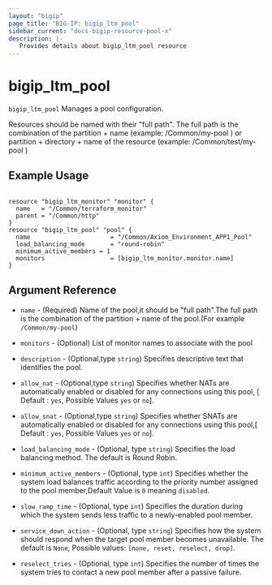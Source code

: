 ```yaml
---
layout: "bigip"
page_title: "BIG-IP: bigip_ltm_pool"
sidebar_current: "docs-bigip-resource-pool-x"
description: |-
   Provides details about bigip_ltm_pool resource
---
```


# bigip\_ltm\_pool

`bigip_ltm_pool` Manages a pool configuration.

Resources should be named with their "full path". The full path is the combination of the partition + name (example: /Common/my-pool ) or  partition + directory + name of the resource  (example: /Common/test/my-pool )


## Example Usage


```hcl

resource "bigip_ltm_monitor" "monitor" {
  name   = "/Common/terraform_monitor"
  parent = "/Common/http"
}
resource "bigip_ltm_pool" "pool" {
  name                      = "/Common/Axiom_Environment_APP1_Pool"
  load_balancing_mode       = "round-robin"
  minimum_active_members = 1
  monitors                  = [bigip_ltm_monitor.monitor.name]
}
```      

## Argument Reference

* `name` - (Required) Name of the pool,it should be "full path".The full path is the combination of the partition + name of the pool.(For example `/Common/my-pool`)

* `monitors` - (Optional) List of monitor names to associate with the pool

* `description` - (Optional,type `string`) Specifies descriptive text that identifies the pool. 

* `allow_nat` - (Optional,type `string`) Specifies whether NATs are automatically enabled or disabled for any connections using this pool, [ Default : `yes`, Possible Values `yes` or `no`].

* `allow_snat` - (Optional,type `string`) Specifies whether SNATs are automatically enabled or disabled for any connections using this pool,[ Default : `yes`, Possible Values `yes` or `no`].

* `load_balancing_mode` - (Optional, type `string`) Specifies the load balancing method. The default is Round Robin.

* `minimum_active_members` - (Optional, type `int`) Specifies whether the system load balances traffic according to the priority number assigned to the pool member,Default Value is `0` meaning `disabled`.

* `slow_ramp_time` - (Optional, type `int`) Specifies the duration during which the system sends less traffic to a newly-enabled pool member.

* `service_down_action` - (Optional, type `string`) Specifies how the system should respond when the target pool member becomes unavailable. The default is `None`, Possible values: `[none, reset, reselect, drop]`.

* `reselect_tries` - (Optional, type `int`) Specifies the number of times the system tries to contact a new pool member after a passive failure.
